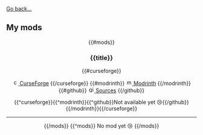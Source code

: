 [Go back...](https://github.com/ate47)

## My mods

<center>

{{#mods}}

### {{title}}

{{#curseforge}}

[<img src="imgs/curseforge.png" alt="curseforge" width="16"/> CurseForge]({{{url}}})
{{/curseforge}}
{{#modrinth}}
[<img src="imgs/modrinth.png" alt="modrinth" width="16"/> Modrinth]({{{url}}})
{{/modrinth}}
{{#github}}
[<img src="imgs/github.png" alt="github" width="16"/> Sources]({{{url}}})
{{/github}}

{{^curseforge}}{{^modrinth}}{{^github}}Not available yet 😢{{/github}}{{/modrinth}}{{/curseforge}}

---

{{/mods}}
{{^mods}}
No mod yet 😢
{{/mods}}

<center>
